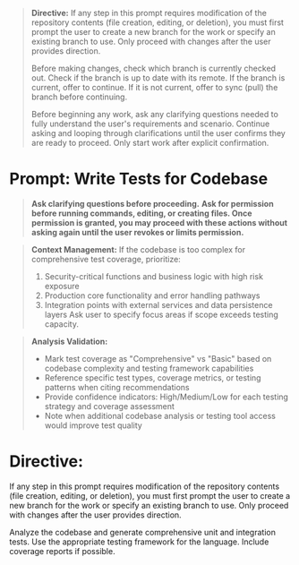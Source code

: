 > **Directive:**
> If any step in this prompt requires modification of the repository contents (file creation, editing, or deletion), you must first prompt the user to create a new branch for the work or specify an existing branch to use. Only proceed with changes after the user provides direction.
> 
> Before making changes, check which branch is currently checked out. Check if the branch is up to date with its remote. If the branch is current, offer to continue. If it is not current, offer to sync (pull) the branch before continuing.
> 
> Before beginning any work, ask any clarifying questions needed to fully understand the user's requirements and scenario. Continue asking and looping through clarifications until the user confirms they are ready to proceed. Only start work after explicit confirmation.
<!--
title: "Write Tests for Codebase"
category: "Testing"
description: "Generate unit and integration tests for a codebase."
-->

# Prompt: Write Tests for Codebase
> **Ask clarifying questions before proceeding.**
> **Ask for permission before running commands, editing, or creating files. Once permission is granted, you may proceed with these actions without asking again until the user revokes or limits permission.**

> **Context Management:**
> If the codebase is too complex for comprehensive test coverage, prioritize:
> 1. Security-critical functions and business logic with high risk exposure
> 2. Production core functionality and error handling pathways
> 3. Integration points with external services and data persistence layers
> Ask user to specify focus areas if scope exceeds testing capacity.

> **Analysis Validation:**
> - Mark test coverage as "Comprehensive" vs "Basic" based on codebase complexity and testing framework capabilities
> - Reference specific test types, coverage metrics, or testing patterns when citing recommendations
> - Provide confidence indicators: High/Medium/Low for each testing strategy and coverage assessment
> - Note when additional codebase analysis or testing tool access would improve test quality
# Directive:
If any step in this prompt requires modification of the repository contents (file creation, editing, or deletion), you must first prompt the user to create a new branch for the work or specify an existing branch to use. Only proceed with changes after the user provides direction.

Analyze the codebase and generate comprehensive unit and integration tests. Use the appropriate testing framework for the language. Include coverage reports if possible.
